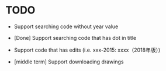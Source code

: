 # TODO
- Support searching code without year value
- [Done] Support searching code that has dot in title
- Support code that has edits (i.e. xxx-2015: xxxx（2018年版）)

- [middle term] Support downloading drawings